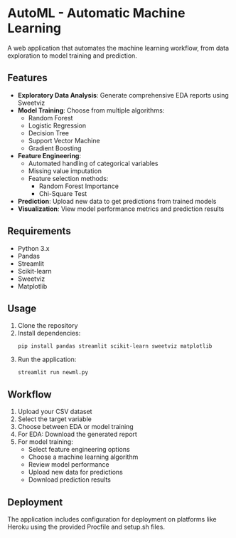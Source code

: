 # AutoML - Automatic Machine Learning

A web application that automates the machine learning workflow, from data exploration to model training and prediction.

## Features

- **Exploratory Data Analysis**: Generate comprehensive EDA reports using Sweetviz
- **Model Training**: Choose from multiple algorithms:
  - Random Forest
  - Logistic Regression
  - Decision Tree
  - Support Vector Machine
  - Gradient Boosting
- **Feature Engineering**:
  - Automated handling of categorical variables
  - Missing value imputation
  - Feature selection methods:
    - Random Forest Importance
    - Chi-Square Test
- **Prediction**: Upload new data to get predictions from trained models
- **Visualization**: View model performance metrics and prediction results

## Requirements

- Python 3.x
- Pandas
- Streamlit
- Scikit-learn
- Sweetviz
- Matplotlib

## Usage

1. Clone the repository
2. Install dependencies:
   ```
   pip install pandas streamlit scikit-learn sweetviz matplotlib
   ```
3. Run the application:
   ```
   streamlit run newml.py
   ```

## Workflow

1. Upload your CSV dataset
2. Select the target variable
3. Choose between EDA or model training
4. For EDA: Download the generated report
5. For model training:
   - Select feature engineering options
   - Choose a machine learning algorithm
   - Review model performance
   - Upload new data for predictions
   - Download prediction results

## Deployment

The application includes configuration for deployment on platforms like Heroku using the provided Procfile and setup.sh files.
